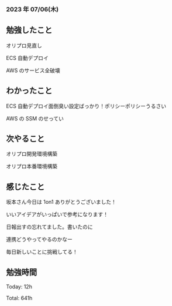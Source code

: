 ### 2023 年 07/06(木)

## 勉強したこと

オリプロ見直し

ECS 自動デプロイ

AWS のサービス全破壊

## わかったこと

ECS 自動デプロイ面倒臭い設定ばっかり！ポリシーポリシーうるさい

AWS の SSM のせってい

## 次やること

オリプロ開発環境構築

オリプロ本番環境構築

## 感じたこと

坂本さん今日は 1on1 ありがとうございました！

いいアイデアがいっぱいで参考になります！

日報出すの忘れてました。書いたのに

連携どうやってやるのかなー

毎日新しいことに挑戦してる！

## 勉強時間

Today: 12h

Total: 641h
